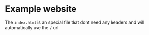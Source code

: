 # Example website

The `index.html` is an special file that dont need any headers and will automatically use the `/` url